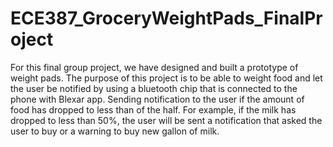 # ECE387_GroceryWeightPads_FinalProject
  For this final group project, we have designed and built a prototype of weight pads. The purpose of this project is to be able to weight food and let the user be notified by using a bluetooth chip that is connected to the phone with Blexar app. Sending notification to the user if the amount of food has dropped to less than of the half. For example, if the milk has dropped to less than 50%, the user will be sent a notification that asked the user to buy or a warning to buy new gallon of milk. 
